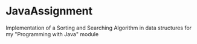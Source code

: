 # JavaAssignment

Implementation of a Sorting and Searching Algorithm in data structures for my "Programming with Java" module
